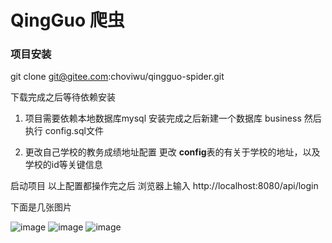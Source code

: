 # QingGuo 爬虫
 
### 项目安装

git clone git@gitee.com:choviwu/qingguo-spider.git

下载完成之后等待依赖安装

>>>>
>
1. 项目需要依赖本地数据库mysql
    安装完成之后新建一个数据库 business 然后执行 config.sql文件 
    
2. 更改自己学校的教务成绩地址配置
更改 **config**表的有关于学校的地址，以及学校的id等关键信息

启动项目
以上配置都操作完之后 
浏览器上输入 
http://localhost:8080/api/login



下面是几张图片

![image](https://user-images.githubusercontent.com/19967338/136961556-f59b75ed-d670-4fd3-920e-d06b3a91382d.png)
![image](https://user-images.githubusercontent.com/19967338/136961618-dd6aee31-9d5c-4f0d-be42-9af565a789bc.png)
![image](https://user-images.githubusercontent.com/19967338/136961627-d5848922-32d0-43fb-a3cf-2450b557e2a6.png)

